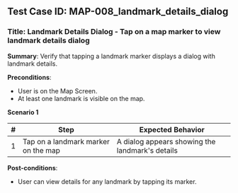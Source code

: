 ## Test Case ID: MAP-008_landmark_details_dialog
### Title: Landmark Details Dialog - Tap on a map marker to view landmark details dialog

**Summary**: Verify that tapping a landmark marker displays a dialog with landmark details.

**Preconditions**: 
- User is on the Map Screen.
- At least one landmark is visible on the map.

**Scenario 1**

| # | Step                                      | Expected Behavior                                       |
|---|-------------------------------------------|--------------------------------------------------------|
| 1 | Tap on a landmark marker on the map       | A dialog appears showing the landmark's details         |

**Post-conditions**:
- User can view details for any landmark by tapping its marker.
